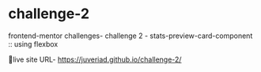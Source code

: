 # challenge-2
frontend-mentor challenges-
 challenge 2 -
stats-preview-card-component :: using flexbox


📌live site URL- 
https://juveriad.github.io/challenge-2/
